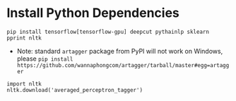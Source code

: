 # Install Python Dependencies

```
pip install tensorflow[tensorflow-gpu] deepcut pythainlp sklearn pprint nltk
```
* Note: standard ```artagger``` package from PyPI will not work on Windows, please ```pip install https://github.com/wannaphongcom/artagger/tarball/master#egg=artagger```

```
import nltk
nltk.download('averaged_perceptron_tagger')
```